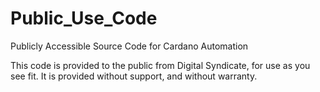 # Public_Use_Code
Publicly Accessible Source Code for Cardano Automation

This code is provided to the public from Digital Syndicate, for use as you see fit.  It is provided without support, and without warranty.

